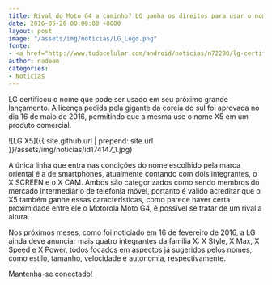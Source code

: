 ```yaml
---
title: Rival do Moto G4 a caminho? LG ganha os direitos para usar o nome X5
date: 2016-05-26 00:00:00 +0000
layout: post
image: "/assets/img/noticias/LG_Logo.png"
fonte:
- <a href="http://www.tudocelular.com/android/noticias/n72290/lg-certifica-o-nome-X5-novo-smartphone-.html">Tudocelular</a>
author: nadeem
categories:
- Noticias
---
```


LG certificou o nome que pode ser usado em seu próximo grande lançamento. 
A licença pedida pela gigante da coreia do sul foi aprovada no dia 16 de maio de 2016, permitindo que a mesma use o nome X5 em um produto comercial.

![LG X5]({{ site.github.url | prepend: site.url }}/assets/img/noticias/id174147_1.jpg)

A única linha que entra nas condições do nome escolhido pela marca oriental é a de smartphones, atualmente contando com dois integrantes, o X SCREEN e o X CAM. 
Ambos são categorizados como sendo membros do mercado intermediário de telefonia móvel, portanto é valido acreditar que o X5 também ganhe essas características, como parece haver certa proximidade entre ele o Motorola Moto G4, é possível se tratar de um rival a altura.

Nos próximos meses, como foi noticiado em 16 de fevereiro de 2016, a LG ainda deve anunciar mais quatro integrantes da família X: X Style, X Max, X Speed e X Power, todos focados em aspectos já sugeridos pelos nomes, como estilo, tamanho, velocidade e autonomia, respectivamente.

Mantenha-se conectado!